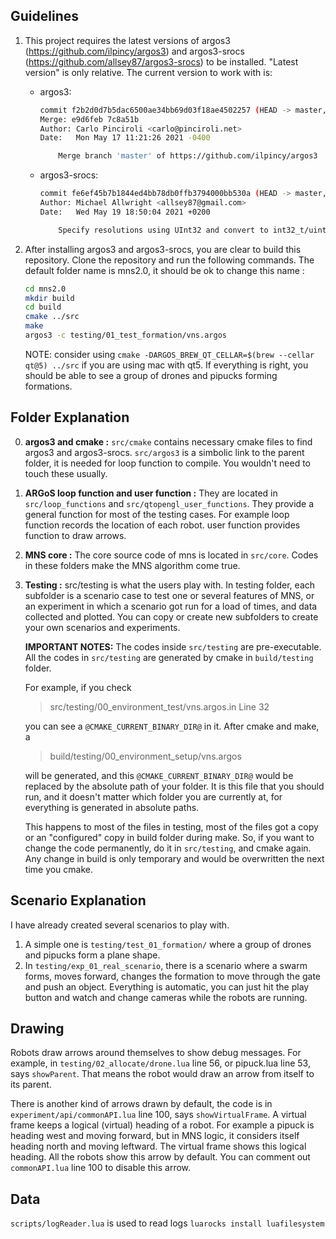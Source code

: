 ## Guidelines
1. This project requires the latest versions of argos3 (https://github.com/ilpincy/argos3) and argos3-srocs (https://github.com/allsey87/argos3-srocs) to be installed.
	"Latest version" is only relative. The current version to work with is:
	* argos3: 
		```bash
		commit f2b2d0d7b5dac6500ae34bb69d03f18ae4502257 (HEAD -> master, origin/master, origin/HEAD)
		Merge: e9d6feb 7c8a51b
		Author: Carlo Pinciroli <carlo@pinciroli.net>
		Date:   Mon May 17 11:21:26 2021 -0400

			Merge branch 'master' of https://github.com/ilpincy/argos3
		```
	* argos3-srocs:
		```bash
		commit fe6ef45b7b1844ed4bb78db0ffb3794000bb530a (HEAD -> master, origin/master, origin/HEAD)
		Author: Michael Allwright <allsey87@gmail.com>
		Date:   Wed May 19 18:50:04 2021 +0200

    		Specify resolutions using UInt32 and convert to int32_t/uint8_t at the libapriltag boundary
		```

2. After installing argos3 and argos3-srocs, you are clear to build this repository. Clone the repository and run the following commands. The default folder name is mns2.0, it should be ok to change this name :
	```bash
	cd mns2.0
	mkdir build
	cd build
	cmake ../src 
	make
	argos3 -c testing/01_test_formation/vns.argos
	```
	NOTE: consider using `cmake -DARGOS_BREW_QT_CELLAR=$(brew --cellar qt@5) ../src` if you are using mac with qt5.
	If everything is right, you should be able to see a group of drones and pipucks forming formations.
	
## Folder Explanation
0. **argos3 and cmake :** `src/cmake` contains necessary cmake files to find argos3 and argos3-srocs. `src/argos3` is a simbolic link to the parent folder, it is needed for loop function to compile. You wouldn't need to touch these usually.

1. **ARGoS loop function and user function :** They are located in `src/loop_functions` and `src/qtopengl_user_functions`. They provide a general function for most of the testing cases. For example loop function records the location of each robot. user function provides function to draw arrows.

2. **MNS core :**  The core source code of mns is located in `src/core`. Codes in these folders make the MNS algorithm come true.

3. **Testing :** src/testing is what the users play with. In testing folder, each subfolder is a scenario case to test one or several features of MNS, or an experiment in which a scenario got run for a load of times, and data collected and plotted. You can copy or create new subfolders to create your own scenarios and experiments.
	
	**IMPORTANT NOTES:** The codes inside `src/testing` are pre-executable. All the codes in `src/testing` are generated by cmake in `build/testing` folder.
	
	For example, if you check    
	> src/testing/00_environment_test/vns.argos.in 
	> Line 32

	you can see a `@CMAKE_CURRENT_BINARY_DIR@` in it. After cmake and make, a 
	> build/testing/00_environment_setup/vns.argos 
	
	will be generated, and this `@CMAKE_CURRENT_BINARY_DIR@` would be replaced by the absolute path of your folder. It is this file that you should run, and it doesn't matter which folder you are currently at, for everything is generated in absolute paths.
	
	This happens to most of the files in testing, most of the files got a copy or an "configured" copy in build folder during make. So, if you want to change the code permanently, do it in `src/testing`, and cmake again. Any change in build is only temporary and would be overwritten the next time you cmake.
	
## Scenario Explanation

I have already created several scenarios to play with. 
1. A simple one is `testing/test_01_formation/` where a group of drones and pipucks form a plane shape.
2. In `testing/exp_01_real_scenario`, there is a scenario where a swarm forms, moves forward, changes the formation to move through the gate and push an object. Everything is automatic, you can just hit the play button and watch and change cameras while the robots are running.

## Drawing

Robots draw arrows around themselves to show debug messages. For example, in `testing/02_allocate/drone.lua` line 56, or pipuck.lua line 53, says `showParent`. That means the robot would draw an arrow from itself to its parent.

There is another kind of arrows drawn by default, the code is in `experiment/api/commonAPI.lua` line 100, says `showVirtualFrame`. A virtual frame keeps a logical (virtual) heading of a robot. For example a pipuck is heading west and moving forward, but in MNS logic, it considers itself heading north and moving leftward. The virtual frame shows this logical heading. All the robots show this arrow by default. You can comment out `commonAPI.lua` line 100 to disable this arrow.

## Data

`scripts/logReader.lua` is used to read logs
`luarocks install luafilesystem`